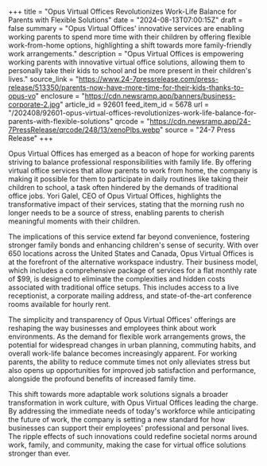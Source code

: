 +++
title = "Opus Virtual Offices Revolutionizes Work-Life Balance for Parents with Flexible Solutions"
date = "2024-08-13T07:00:15Z"
draft = false
summary = "Opus Virtual Offices' innovative services are enabling working parents to spend more time with their children by offering flexible work-from-home options, highlighting a shift towards more family-friendly work arrangements."
description = "Opus Virtual Offices is empowering working parents with innovative virtual office solutions, allowing them to personally take their kids to school and be more present in their children's lives."
source_link = "https://www.24-7pressrelease.com/press-release/513350/parents-now-have-more-time-for-their-kids-thanks-to-opus-vo"
enclosure = "https://cdn.newsramp.app/banners/business-corporate-2.jpg"
article_id = 92601
feed_item_id = 5678
url = "/202408/92601-opus-virtual-offices-revolutionizes-work-life-balance-for-parents-with-flexible-solutions"
qrcode = "https://cdn.newsramp.app/24-7PressRelease/qrcode/248/13/xenoPlbs.webp"
source = "24-7 Press Release"
+++

<p>Opus Virtual Offices has emerged as a beacon of hope for working parents striving to balance professional responsibilities with family life. By offering virtual office services that allow parents to work from home, the company is making it possible for them to participate in daily routines like taking their children to school, a task often hindered by the demands of traditional office jobs. Yori Galel, CEO of Opus Virtual Offices, highlights the transformative impact of their services, stating that the morning rush no longer needs to be a source of stress, enabling parents to cherish meaningful moments with their children.</p><p>The implications of this service extend far beyond convenience, fostering stronger family bonds and enhancing children's sense of security. With over 650 locations across the United States and Canada, Opus Virtual Offices is at the forefront of the alternative workspace industry. Their business model, which includes a comprehensive package of services for a flat monthly rate of $99, is designed to eliminate the complexities and hidden costs associated with traditional office setups. This includes access to a live receptionist, a corporate mailing address, and state-of-the-art conference rooms available for hourly rent.</p><p>The simplicity and transparency of Opus Virtual Offices' offerings are reshaping the way businesses and employees think about work environments. As the demand for flexible work arrangements grows, the potential for widespread changes in urban planning, commuting habits, and overall work-life balance becomes increasingly apparent. For working parents, the ability to reduce commute times not only alleviates stress but also opens up opportunities for improved job satisfaction and performance, alongside the profound benefits of increased family time.</p><p>This shift towards more adaptable work solutions signals a broader transformation in work culture, with Opus Virtual Offices leading the charge. By addressing the immediate needs of today's workforce while anticipating the future of work, the company is setting a new standard for how businesses can support their employees' professional and personal lives. The ripple effects of such innovations could redefine societal norms around work, family, and community, making the case for virtual office solutions stronger than ever.</p>